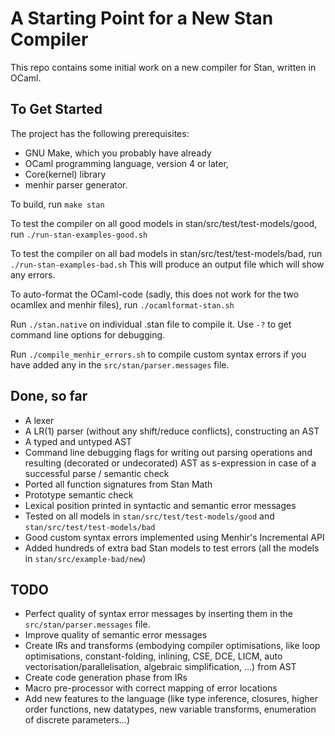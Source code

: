 # A Starting Point for a New Stan Compiler
This repo contains some initial work on a new compiler for Stan, written in OCaml.

## To Get Started
The project has the following prerequisites:
- GNU Make, which you probably have already
- OCaml programming language, version 4 or later,
- Core(kernel) library
- menhir parser generator.

To build, run
`
make stan
`

To test the compiler on all good models in stan/src/test/test-models/good, run
`
./run-stan-examples-good.sh
`

To test the compiler on all bad models in stan/src/test/test-models/bad, run
`
./run-stan-examples-bad.sh
`
This will produce an output file which will show any errors.

To auto-format the OCaml-code (sadly, this does not work for the two ocamllex and menhir files), run 
`
./ocamlformat-stan.sh
`

Run `./stan.native` on individual .stan file to compile it. Use `-?` to get command line options for debugging.

Run `./compile_menhir_errors.sh` to compile custom syntax errors if you have added any in the `src/stan/parser.messages` file.

## Done, so far
- A lexer
- A LR(1) parser (without any shift/reduce conflicts), constructing an AST
- A typed and untyped AST
- Command line debugging flags for writing out parsing operations and resulting (decorated or undecorated) AST as s-expression in case of a successful parse / semantic check
- Ported all function signatures from Stan Math
- Prototype semantic check
- Lexical position printed in syntactic and semantic error messages
- Tested on all models in `stan/src/test/test-models/good` and `stan/src/test/test-models/bad`
- Good custom syntax errors implemented using Menhir's Incremental API
- Added hundreds of extra bad Stan models to test errors (all the models in `stan/src/example-bad/new`)

## TODO
- Perfect quality of syntax error messages by inserting them in the `src/stan/parser.messages` file.
- Improve quality of semantic error messages
- Create IRs and transforms (embodying compiler optimisations, like loop optimisations, constant-folding, inlining, CSE, DCE, LICM, auto vectorisation/parallelisation, algebraic simplification, ...) from AST
- Create code generation phase from IRs
- Macro pre-processor with correct mapping of error locations
- Add new features to the language (like type inference, closures, higher order functions, new datatypes, new variable transforms, enumeration of discrete parameters...)
